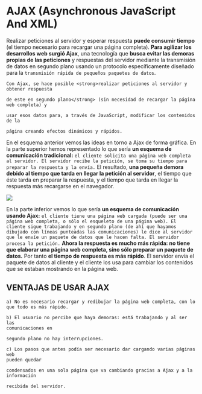 <h1>AJAX (Asynchronous JavaScript And XML)</h1>



Realizar peticiones al servidor y esperar respuesta **puede consumir tiempo** (el tiempo necesario para recargar una página completa). **Para agilizar los desarrollos web surgió Ajax**, una tecnología que **busca evitar las demoras propias de las peticiones** y respuestas del servidor mediante la transmisión de datos en segundo plano usando un protocolo específicamente diseñado para la ```transmisión rápida de pequeños paquetes de datos```.

```
Con Ajax, se hace posible <strong>realizar peticiones al servidor y obtener respuesta 

de este en segundo plano</strong> (sin necesidad de recargar la página web completa) y 

usar esos datos para, a través de JavaScript, modificar los contenidos de la 

página creando efectos dinámicos y rápidos.
```

En el esquema anterior vemos las ideas en torno a Ajax de forma gráfica. En la parte superior hemos representado lo que sería **un esquema de comunicación tradicional:** ```el cliente solicita una página web completa al servidor. El servidor recibe la petición, se toma su tiempo para preparar la respuesta y la envía.``` El resultado, **una pequeña demora debido al tiempo que tarda en llegar la petición al servidor**, el tiempo que éste tarda en preparar la respuesta, y el tiempo que tarda en llegar la respuesta más recargarse en el navegador.



<img src="https://www.aprenderaprogramar.com/images/stories/Cursos/CU011/CU01193E_1.png">

En la parte inferior vemos lo que sería **un esquema de comunicación usando Ajax:** ```el cliente tiene una página web cargada (puede ser una página web completa, o sólo el esqueleto de una página web). El cliente sigue trabajando y en segundo plano (de ahí que hayamos dibujado con líneas punteadas las comunicaciones) le dice al servidor que le envíe un paquete de datos que le hacen falta. El servidor procesa la petición.``` **Ahora la respuesta es mucho más rápida: no tiene que elaborar una página web completa, sino sólo preparar un paquete de datos.** Por tanto **el tiempo de respuesta es más rápido**. El servidor envía el paquete de datos al cliente y el cliente los usa para cambiar los contenidos que se estaban mostrando en la página web.

<h2>VENTAJAS DE USAR AJAX</h2>

```
a) No es necesario recargar y redibujar la página web completa, con lo que todo es más rápido.

b) El usuario no percibe que haya demoras: está trabajando y al ser las 
comunicaciones en 

segundo plano no hay interrupciones.

c) Los pasos que antes podía ser necesario dar cargando varias páginas web 
pueden quedar 

condensados en una sola página que va cambiando gracias a Ajax y a la información 

recibida del servidor.
```

